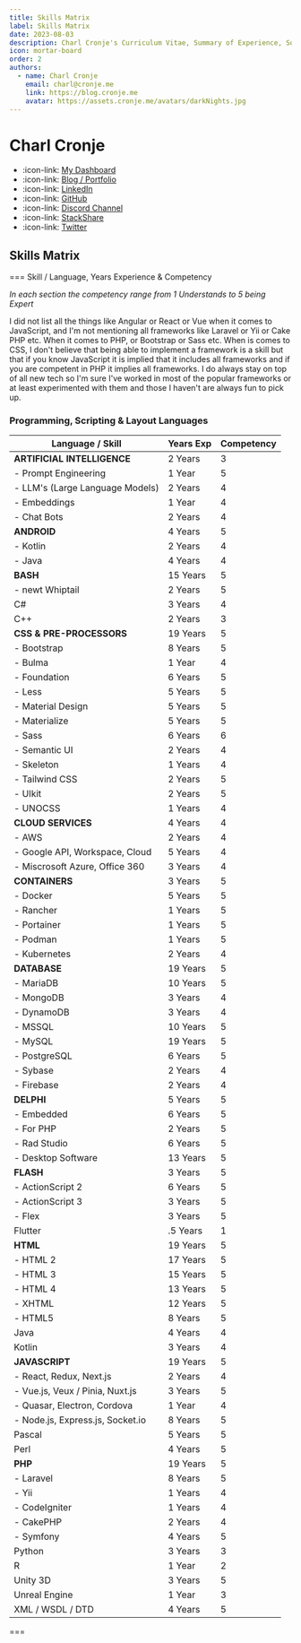 ```yaml
---
title: Skills Matrix
label: Skills Matrix
date: 2023-08-03
description: Charl Cronje's Curriculum Vitae, Summary of Experience, Software Skills, Links to Documentation
icon: mortar-board
order: 2
authors:
  - name: Charl Cronje
    email: charl@cronje.me
    link: https://blog.cronje.me
    avatar: https://assets.cronje.me/avatars/darkNights.jpg
---
```


# Charl Cronje

- :icon-link: [My Dashboard](https://nav.cronje.me)
- :icon-link: [Blog / Portfolio](https://blog.cronje.me)
- :icon-link: [LinkedIn](https://www.linkedin.com/in/charlpcronje)
- :icon-link: [GitHub](https://github.com/charlpcronje)
- :icon-link: [Discord Channel](https://discord.gg/dwY4gnnGHC)
- :icon-link: [StackShare](https://stackshare.io/charlpcronje)
- :icon-link: [Twitter](https://twitter.com/CPCharlCronje)

## Skills Matrix

=== Skill / Language, Years Experience & Competency

_In each section the competency range from 1 Understands to 5 being Expert_

I did not list all the things like Angular or React or Vue when it comes to JavaScript, and I'm not mentioning all frameworks like Laravel or Yii or Cake PHP etc. When it comes to PHP, or Bootstrap or Sass etc. When is comes to CSS, I don't believe that being able to implement a framework is a skill but that if you know JavaScript it is implied that it includes all frameworks and if you are competent in PHP it implies all frameworks. I do always stay on top of all new tech so I'm sure I've worked in most of the popular frameworks or at least experimented with them and those I haven't are always fun to pick up.

### Programming, Scripting & Layout Languages

| Language / Skill                   | Years Exp | Competency |
|------------------------------------|-----------|------------|
| **ARTIFICIAL INTELLIGENCE**        |  2 Years  |     3      |
| - Prompt Engineering               |  1 Year   |     5      |
| - LLM's (Large Language Models)    |  2 Years  |     4      |
| - Embeddings                       |  1 Year   |     4      |
| - Chat Bots                        |  2 Years  |     4      |
| **ANDROID**                        |  4 Years  |     5      |
| - Kotlin                           |  2 Years  |     4      |
| - Java                             |  4 Years  |     4      |
| **BASH**                           |  15 Years |     5      |
| - newt Whiptail                    |  2 Years  |     5      |
| C#                                 |  3 Years  |     4      |
| C++                                |  2 Years  |     3      |
| **CSS & PRE-PROCESSORS**           |  19 Years |     5      |
| - Bootstrap                        |  8 Years  |     5      |
| - Bulma                            |  1 Year   |     4      |
| - Foundation                       |  6 Years  |     5      |
| - Less                             |  5 Years  |     5      |
| - Material Design                  |  5 Years  |     5      |
| - Materialize                      |  5 Years  |     5      |
| - Sass                             |  6 Years  |     6      |
| - Semantic UI                      |  2 Years  |     4      |
| - Skeleton                         |  1 Years  |     4      |
| - Tailwind CSS                     |  2 Years  |     5      |
| - UIkit                            |  2 Years  |     5      |
| - UNOCSS                           |  1 Years  |     4      |
| **CLOUD SERVICES**                 |  4 Years  |     4      |
| - AWS                              |  2 Years  |     4      |
| - Google API, Workspace, Cloud     |  5 Years  |     4      |
| - Miscrosoft Azure, Office 360     |  3 Years  |     4      |
| **CONTAINERS**                     |  3 Years  |     5      |
| - Docker                           |  5 Years  |     5      |
| - Rancher                          |  1 Years  |     5      |
| - Portainer                        |  1 Years  |     5      |
| - Podman                           |  1 Years  |     5      |
| - Kubernetes                       |  2 Years  |     4      |
| **DATABASE**                       |  19 Years |     5      |
| - MariaDB                          |  10 Years |     5      |
| - MongoDB                          |  3 Years  |     4      |
| - DynamoDB                         |  3 Years  |     4      |
| - MSSQL                            |  10 Years |     5      |
| - MySQL                            |  19 Years |     5      |
| - PostgreSQL                       |  6 Years  |     5      |
| - Sybase                           |  2 Years  |     4      |
| - Firebase                         |  2 Years  |     4      |
| **DELPHI**                         |  5 Years  |     5      |
| - Embedded                         |  6 Years  |     5      |
| - For PHP                          |  2 Years  |     5      |
| - Rad Studio                       |  6 Years  |     5      |
| - Desktop Software                 |  13 Years |     5      |
| **FLASH**                          |  3 Years  |     5      |
| - ActionScript 2                   |  6 Years  |     5      |
| - ActionScript 3                   |  3 Years  |     5      |
| - Flex                             |  3 Years  |     5      |
| Flutter                            |  .5 Years |     1      |
| **HTML**                           |  19 Years |     5      |
| - HTML 2                           |  17 Years |     5      |
| - HTML 3                           |  15 Years |     5      |
| - HTML 4                           |  13 Years |     5      |
| - XHTML                            |  12 Years |     5      |
| - HTML5                            |  8 Years  |     5      |
| Java                               |  4 Years  |     4      |
| Kotlin                             |  3 Years  |     4      |
| **JAVASCRIPT**                     |  19 Years |     5      |
| - React, Redux, Next.js            |  2 Years  |     4      |
| - Vue.js, Veux / Pinia, Nuxt.js    |  3 Years  |     5      |
| - Quasar, Electron, Cordova        |  1 Year   |     4      |
| - Node.js, Express.js, Socket.io   |  8 Years  |     5      |
| Pascal                             |  5 Years  |     5      |
| Perl                               |  4 Years  |     5      |
| **PHP**                            |  19 Years |     5      |
| - Laravel                          |  8 Years  |     5      |
| - Yii                              |  1 Years  |     4      |
| - CodeIgniter                      |  1 Years  |     4      |
| - CakePHP                          |  2 Years  |     4      |
| - Symfony                          |  4 Years  |     5      |
| Python                             |  3 Years  |     3      |
| R                                  |  1 Year   |     2      |
| Unity 3D                           |  3 Years  |     5      |
| Unreal Engine                      |  1 Year   |     3      |
| XML / WSDL / DTD                   |  4 Years  |     5      |

===
